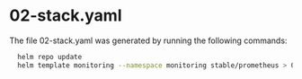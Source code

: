 # 02-stack.yaml

The file 02-stack.yaml was generated by running the following commands:

```bash
  helm repo update
  helm template monitoring --namespace monitoring stable/prometheus > 02-stack.yaml
```
